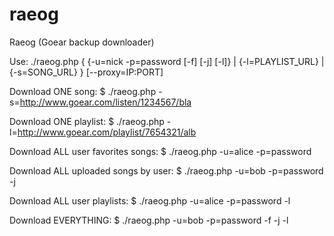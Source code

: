 raeog
=====

Raeog (Goear backup downloader)

Use: ./raeog.php { {-u=nick -p=password [-f] [-j] [-l]} | {-l=PLAYLIST_URL} | {-s=SONG_URL} } [--proxy=IP:PORT]
	
Download ONE song:
$ ./raeog.php -s=http://www.goear.com/listen/1234567/bla

Download ONE playlist:
$ ./raeog.php -l=http://www.goear.com/playlist/7654321/alb

Download ALL user favorites songs:
$ ./raeog.php -u=alice -p=password

Download ALL uploaded songs by user:
$ ./raeog.php -u=bob -p=password -j

Download ALL user playlists:
$ ./raeog.php -u=alice -p=password -l

Download EVERYTHING:
$ ./raeog.php -u=bob -p=password -f -j -l